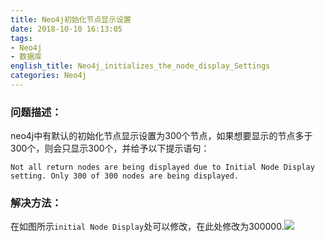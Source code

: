 ```yaml
---
title: Neo4j初始化节点显示设置
date: 2018-10-10 16:13:05
tags:
- Neo4j
- 数据库
english_title: Neo4j_initializes_the_node_display_Settings
categories: Neo4j
---
```


### 问题描述：

neo4j中有默认的初始化节点显示设置为300个节点，如果想要显示的节点多于300个，则会只显示300个，并给予以下提示语句：

`Not all return nodes are being displayed due to Initial Node Display setting. Only 300 of 300 nodes are being displayed.`

### 解决方法：

在如图所示`initial Node Display`处可以修改，在此处修改为300000.![](https://i.loli.net/2018/10/10/5bbdb388a368b.jpg)

